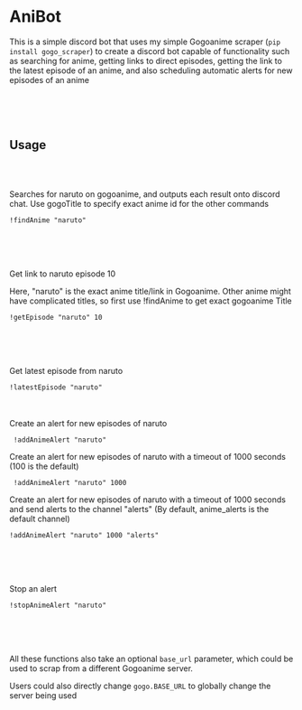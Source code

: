 # AniBot

This is a simple discord bot that uses my simple Gogoanime scraper (`pip install gogo_scraper`) to create a discord bot capable of functionality such as searching for anime, getting links to direct episodes, getting the link to the latest episode of an anime, and also scheduling automatic alerts for new episodes of an anime

<br />
<br />
<br />

## Usage
<br />
<br />

<p> Searches for naruto on gogoanime, and outputs each result onto discord chat. Use gogoTitle to specify exact anime id for the other commands</p> 
  
```!findAnime "naruto"```

<br />
<br />
<br />

<p> Get link to naruto episode 10</p>
<p> Here, "naruto" is the exact anime title/link in Gogoanime. Other anime might have complicated titles, so first use !findAnime to get exact gogoanime Title</p>

```!getEpisode "naruto" 10```

<br />
<br />
<br />

<p> Get latest episode from naruto </p>

```!latestEpisode "naruto"```
<br />
<br />
<br />

<p> Create an alert for new episodes of naruto </p
  
 ``` !addAnimeAlert "naruto"```
 <br />
 
 <p> Create an alert for new episodes of naruto with a timeout of 1000 seconds (100 is the default) </p
  
  ``` !addAnimeAlert "naruto" 1000```
 <br />
 
  <p> Create an alert for new episodes of naruto with a timeout of 1000 seconds and send alerts to the channel "alerts" (By default, anime_alerts is the default channel) </p
  
  ``` !addAnimeAlert "naruto" 1000 "alerts" ```
 <br />
 
<br />
<br />
<br />

<p> Stop an alert </p

``` !stopAnimeAlert "naruto" ```

<br />
<br />
<br />

All these functions also take an optional `base_url` parameter, which could be used to scrap from a different Gogoanime server.

Users could also directly change `gogo.BASE_URL` to globally change the server being used
